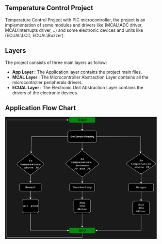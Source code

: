 ## Temperature Control Project

Temperature Control Project with PIC microcontroller, the project is an implementation of some modules and drivers like (MCAL\ADC driver, MCAL\Interrupts driver, ..) and some electronic devices and units like (ECUAL\LCD, ECUAL\Buzzer).

## Layers

The project consists of three main layers as follow:

 - **App Layer :** The Application layer contains the project main files.
 - **MCAL Layer :** The Microcontroller Abstraction Layer contains all the 		                  
                    microcontroller peripherals drivers.
 - **ECUAL Layer :** The Electronic Unit Abstraction Layer contains the drivers of the electronic devices.

## Application Flow Chart
<img src="Flow_Chart.png" alt="FlowChart" width="500" height="400">